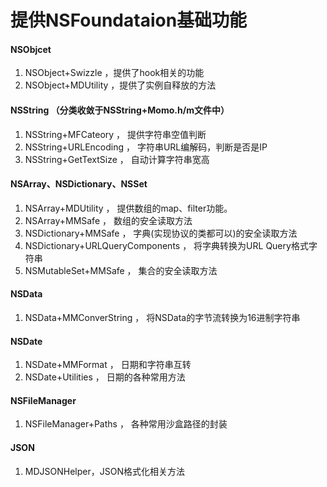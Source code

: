 # 提供NSFoundataion基础功能

#### NSObjcet

1. NSObject+Swizzle ，提供了hook相关的功能
2. NSObject+MDUtility ，提供了实例自释放的方法

#### NSString （分类收敛于NSString+Momo.h/m文件中）

1. NSString+MFCateory ， 提供字符串空值判断
2. NSString+URLEncoding ， 字符串URL编解码，判断是否是IP
3. NSString+GetTextSize ， 自动计算字符串宽高

#### NSArray、NSDictionary、NSSet

1. NSArray+MDUtility ， 提供数组的map、filter功能。
2. NSArray+MMSafe ， 数组的安全读取方法
3. NSDictionary+MMSafe ， 字典(实现协议的类都可以)的安全读取方法
4. NSDictionary+URLQueryComponents ， 将字典转换为URL Query格式字符串
5. NSMutableSet+MMSafe ， 集合的安全读取方法

#### NSData

1. NSData+MMConverString ， 将NSData的字节流转换为16进制字符串

#### NSDate

1. NSDate+MMFormat ， 日期和字符串互转
2. NSDate+Utilities ， 日期的各种常用方法

#### NSFileManager

1. NSFileManager+Paths ， 各种常用沙盒路径的封装

#### JSON

1. MDJSONHelper，JSON格式化相关方法
